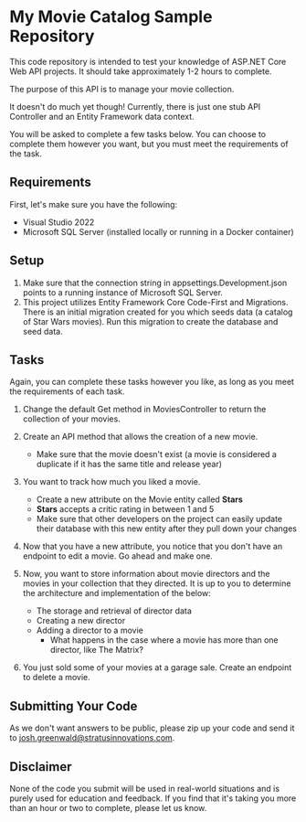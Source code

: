 # My Movie Catalog Sample Repository

This code repository is intended to test your knowledge of ASP.NET Core Web API projects. It should take approximately 
1-2 hours to complete. 

The purpose of this API is to manage your movie collection.

It doesn't do much yet though! Currently, there is just one stub API Controller and an Entity Framework data context.

You will be asked to complete a few tasks below. You can choose to complete them however
you want, but you must meet the requirements of the task.

## Requirements

First, let's make sure you have the following:

* Visual Studio 2022
* Microsoft SQL Server (installed locally or running in a Docker container)

## Setup

1. Make sure that the connection string in appsettings.Development.json points to a
running instance of Microsoft SQL Server.
1. This project utilizes Entity Framework Core Code-First and Migrations. There is an 
initial migration created for you which seeds data (a catalog of Star Wars movies). 
Run this migration to create the database and seed data.

## Tasks

Again, you can complete these tasks however you like, as long as you 
meet the requirements of each task. 

1. Change the default Get method in MoviesController to return the collection of your movies.

2. Create an API method that allows the creation of a new movie.
   * Make sure that the movie doesn't exist (a movie is considered a duplicate if it has the same title and release year)

3. You want to track how much you liked a movie. 
    * Create a new attribute on the Movie entity called **Stars**
    * **Stars** accepts a critic rating in between 1 and 5
    * Make sure that other developers on the project can easily update their database with this new entity after they pull down your changes

4. Now that you have a new attribute, you notice that you don't have an endpoint to edit a movie. Go ahead and make one.

5. Now, you want to store information about movie directors and the movies in your collection that they directed. It is up to you to determine the architecture and implementation of the below:
    * The storage and retrieval of director data
    * Creating a new director 
    * Adding a director to a movie
        * What happens in the case where a movie has more than one director, like The Matrix?

6. You just sold some of your movies at a garage sale. Create an endpoint to delete a movie.

## Submitting Your Code

As we don't want answers to be public, please zip up your code and send it to josh.greenwald@stratusinnovations.com.

## Disclaimer

None of the code you submit will be used in real-world situations and is purely used for education
and feedback. If you find that it's taking you more than an hour or two to complete, please let us know.
